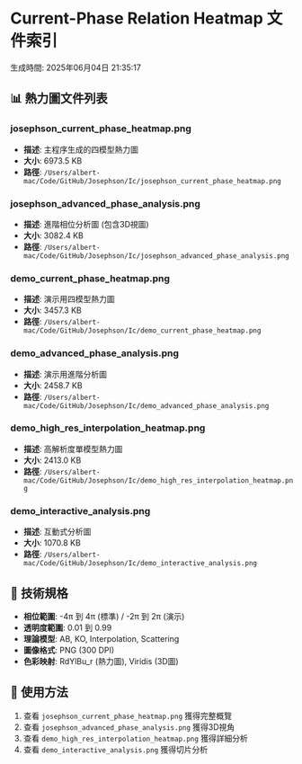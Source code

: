 # Current-Phase Relation Heatmap 文件索引

生成時間: 2025年06月04日 21:35:17

## 📊 熱力圖文件列表

### josephson_current_phase_heatmap.png
- **描述**: 主程序生成的四模型熱力圖
- **大小**: 6973.5 KB
- **路徑**: `/Users/albert-mac/Code/GitHub/Josephson/Ic/josephson_current_phase_heatmap.png`

### josephson_advanced_phase_analysis.png
- **描述**: 進階相位分析圖 (包含3D視圖)
- **大小**: 3082.4 KB
- **路徑**: `/Users/albert-mac/Code/GitHub/Josephson/Ic/josephson_advanced_phase_analysis.png`

### demo_current_phase_heatmap.png
- **描述**: 演示用四模型熱力圖
- **大小**: 3457.3 KB
- **路徑**: `/Users/albert-mac/Code/GitHub/Josephson/Ic/demo_current_phase_heatmap.png`

### demo_advanced_phase_analysis.png
- **描述**: 演示用進階分析圖
- **大小**: 2458.7 KB
- **路徑**: `/Users/albert-mac/Code/GitHub/Josephson/Ic/demo_advanced_phase_analysis.png`

### demo_high_res_interpolation_heatmap.png
- **描述**: 高解析度單模型熱力圖
- **大小**: 2413.0 KB
- **路徑**: `/Users/albert-mac/Code/GitHub/Josephson/Ic/demo_high_res_interpolation_heatmap.png`

### demo_interactive_analysis.png
- **描述**: 互動式分析圖
- **大小**: 1070.8 KB
- **路徑**: `/Users/albert-mac/Code/GitHub/Josephson/Ic/demo_interactive_analysis.png`

## 🔬 技術規格

- **相位範圍**: -4π 到 4π (標準) / -2π 到 2π (演示)
- **透明度範圍**: 0.01 到 0.99
- **理論模型**: AB, KO, Interpolation, Scattering
- **圖像格式**: PNG (300 DPI)
- **色彩映射**: RdYlBu_r (熱力圖), Viridis (3D圖)

## 🎯 使用方法

1. 查看 `josephson_current_phase_heatmap.png` 獲得完整概覽
2. 查看 `josephson_advanced_phase_analysis.png` 獲得3D視角
3. 查看 `demo_high_res_interpolation_heatmap.png` 獲得詳細分析
4. 查看 `demo_interactive_analysis.png` 獲得切片分析

